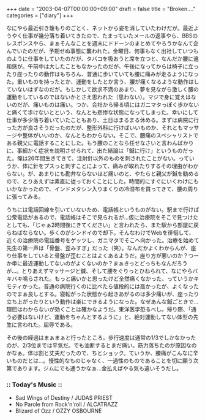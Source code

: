 +++
date = "2003-04-07T00:00:00+09:00"
draft = false
title = "Broken...."
categories = ["diary"]
+++

なにやら最近引き籠もりのごとく、ネットから姿を消していたわけだが。最近ようやく仕事が幾分落ち着いてきたので、たまっていたメールの返事やら、BBSのレスポンスやら、まぁそんなことを週末にドドーンのまとめてやろうかなんて企んでいたのだが、予期せぬ事態に襲われた。金曜日、何事もなく出社していつものように仕事をしていたのだが、タバコを吸おうと席を立つと、なんだか腰に違和感が。午前中は大したこともなかったのだが、午後になってからは椅子に立ったり座ったりの動作はもちろん、普通に歩いていても腰に痛みが走るようになった。重いものを持ったとか、運動をしたとか言う、腰が痛くなるような動作はしていないはずなのだが。もしかして欲求不満のあまり、夢を見ながら激しく腰の運動をしているのではないかとさえ思われた（思わない）。マジで身に覚えはないのだが、痛いものは痛い。つか、会社から帰る頃にはガニマタっぽく歩かないと痛くて歩けないとという、なんとも悲惨な状態になってしまった。幸いにして仕事が多少落ち着いていたこともあり、土日はまるまる休める。まずは病院に行った方が良さそうだったのだが、整形外科に行けばいいものか、それともマッサージや整体がいいのか、なんともわからない。そこで、腰痛のスペシャリストである親父に電話することにした。もう腰のことなら任せなさいと言わんばかりに、事細かく症状を説明させられて、出た結論は「鍼に行け」というものだった。俺は26年間生きてきて、注射針以外のものを刺されたことがない。っていうか、体に針をプスっと刺すことによって、痛みが取れたりするその理由がわからない。が、あまりにも勘弁ならないほど痛いのと、やたらと親父が鍼を勧めるので、とりあえずは素直に従っておくことにした。時間的にすぐにいくわけにもいかなかったので、インドメタシン入りまくりの冷湿布を買ってきて、腰の周りに張ってみる。

うちには電話回線を引いていないため、電話帳というものがない。駅まで行けば公衆電話があるので、電話帳はそこで見られるが...仮に治療院をそこで見つけたとしても、「じゃぁ2時間後にきてください」と言われたら、また駅から部屋に戻らねばならない。歩くのがシンドイので却下。そんなわけでWebを徘徊して、近くの治療院の電話番号をゲッツし、ガニマタでそこへ向かった。治療を始めて先生の第一声は「骨盤、歪みすぎ」だった（笑）。なんだかよくわからんが、座り仕事をしていると骨盤が歪むことはよくあるようだ。座り方が悪いのか？つーか単に最近運動してないのがよくないのか？まぁきっとどっちもなんだろうが...。とりあえずマッサージと鍼、そして腰をぐりっとひねられて、なにやらバキバキ鳴らされた。もっと痛いかと思ったけど全然痛くなかった、っていうかキモティかった。普通の病院行くのに比べたら値段的には高かったが、よくなったのでまぁ良しとする。寝転がった状態から起きあがるのは多少痛いが、座ったり立ち上がったりという動作は楽にできるようになった。なぜあんな鍼ごときで...理屈はわからないが効くことは確かなようだ。東洋医学恐るべし。帰り際、「通う必要はないけど、運動をちゃんとするように」と、絶対運動してない体型の先生に言われた。屈辱である。

その後の経過はまぁまぁと行ったところ。歩行速度は通常の1/3でしかなかったのが、2/3位までは平気だ。でも油断するとまだ痛い。筋力落ちたのが原因なのかなぁ。体は割と丈夫だったので、ちとショック。ていうか、腰痛がこんなに辛いものだとは...。慢性的なものじゃなく、一過性のものであることを切に願う次第であります。ジムにでも通うかなぁ...金払えばやる気も違いそうだし。

<h3>:: Today's Music ::</h3>
<ul>
<li>Sad Wings of Destiny / JUDAS PRIEST</li>
<li>No Parole from Rock'n'roll / ALCATRAZZ</li>
<li>Blizard of Ozz / OZZY OSBOURNE</li>
</ul>
